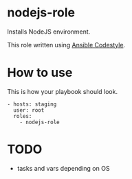 nodejs-role
=========

Installs NodeJS environment.

This role written using [Ansible Codestyle](https://faunusaff.atlassian.net/wiki/spaces/DEVOPS/pages/634683425/Ansible+Codestyle).

How to use
=========

This is how your playbook should look.

```
- hosts: staging
  user: root
  roles:
    - nodejs-role
```


TODO
=========
* tasks and vars depending on OS
